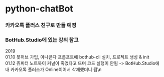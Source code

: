 # python-chatBot

### 카카오톡 플러스 친구로 만들 예정
### BotHub.Studio에 있는 강의 참고

2019\
01.10  봇허브 가입, 아나콘다 프롬프트에 bothub-cli 설치, 프로젝트 생성 & init\
01.12  쥬피터 노트북이 커널이 죽었다고 뜨며 코드 실행이 안됨 -> BotHub.Studio에 내 카카오톡 플러스가 Online이어서 삭제했더니 됨\n

